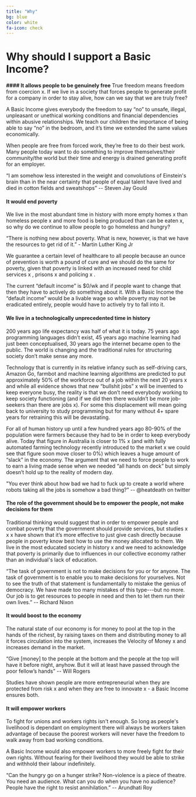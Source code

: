 ```yaml
---
title: "Why"
bg: blue
color: white
fa-icon: check
---
```


# Why should I support a Basic Income?

<b>#### It allows people to be genuinely free</b>
True freedom means freedom from coercion x. If we live in a society that forces people to generate profit for a company in order to stay alive, how can we say that we are truly free? 

A Basic Income gives everybody the freedom to say “no” to unsafe, illegal, unpleasant or unethical working conditions and financial dependencies within abusive relationships. We teach our children the importance of being able to say “no” in the bedroom, and it’s time we extended the same values economically.

When people are free from forced work, they’re free to do their best work. Many people today want to do something to improve themselves/their community/the world but their time and energy is drained generating profit for an employer. 

“I am somehow less interested in the weight and convolutions of Einstein's brain than in the near certainty that people of equal talent have lived and died in cotton fields and sweatshops” -- Steven Jay Gould

#### It would end poverty
We live in the most abundant time in history with more empty homes x than homeless people x and more food is being produced than can be eaten x, so why do we continue to allow people to go homeless and hungry?

“There is nothing new about poverty. What is new, however, is that we have the resources to get rid of it.” - Martin Luther King Jr

We guarantee a certain level of healthcare to all people because an ounce of prevention is worth a pound of cure and we should do the same for poverty, given that poverty is linked with an increased need for child services x , prisons x and policing x .

The current “default income” is $0/wk and if people want to change that then they have to actively do something about it. With a Basic Income the “default income” would be a livable wage so while poverty may not be eradicated entirely, people would have to actively try to fall into it. 


#### We live in a technologically unprecedented time in history 
200 years ago life expectancy was half of what it is today. 75 years ago programming languages didn’t exist, 45 years ago machine learning had just been conceptualised, 30 years ago the internet became open to the public. The world is changing and the traditional rules for structuring society don’t make sense any more.

Technology that is currently in its relative infancy such as self-driving cars, Amazon Go, farmbot and machine learning algorithms are predicted to put approximately 50% of the workforce out of a job within the next 20 years x and while all evidence shows that new “bullshit jobs” x will be invented to keep everyone busy, the reality is that we don’t need everybody working to keep society functioning (and if we did then there wouldn’t be more job-seekers than there are jobs x). For some this displacement will mean going back to university to study programming but for many without 4+ spare years for retraining this will be devastating. 

For all of human history up until a few hundred years ago 80-90% of the population were farmers because they had to be in order to keep everybody alive. Today that figure in Australia is closer to 1% x (and with fully automated farming technology recently introduced to the market x we could see that figure soon move closer to 0%) which leaves a huge amount of “slack” in the economy. The argument that we need to force people to work to earn a living made sense when we needed “all hands on deck” but simply doesn’t hold up to the reality of modern day.

"You ever think about how bad we had to fuck up to create a world where robots taking all the jobs is somehow a bad thing?” -- @heatdeath on twitter


#### The role of the government should be to empower the people, not make decisions for them

Traditional thinking would suggest that in order to empower people and combat poverty that the government should provide services, but studies x x x have shown that it’s more effective to just give cash directly because people in poverty know best how to use the money allocated to them. We live in the most educated society in history x and we need to acknowledge that poverty is primarily due to influences in our collective economy rather than an individual's lack of education.

“The task of government is not to make decisions for you or for anyone. The task of government is to enable you to make decisions for yourselves. Not to see the truth of that statement is fundamentally to mistake the genius of democracy. We have made too many mistakes of this type---but no more. Our job is to get resources to people in need and then to let them run their own lives.” --  Richard Nixon 


#### It would boost to the economy

The natural state of our economy is for money to pool at the top in the hands of the richest, by raising taxes on them and distributing money to all it forces circulation into the system, increases the Velocity of Money x and increases demand in the market. 

“Give [money] to the people at the bottom and the people at the top will have it before night, anyhow. But it will at least have passed through the poor fellow’s hands” -- Will Rogers

Studies have shown people are more entrepreneurial when they are protected from risk x and when they are free to innovate x - a Basic Income ensures both. 


#### It will empower workers

To fight for unions and workers rights isn't enough. So long as people's livelihood is dependant on employment there will always be workers taken advantage of because the poorest workers will never have the freedom to walk away from bad working conditions. 

A Basic Income would also empower workers to more freely fight for their own rights. Without fearing for their livelihood they would be able to strike and withhold their labour indefinitely. 

“Can the hungry go on a hunger strike? Non-violence is a piece of theatre. You need an audience. What can you do when you have no audience? People have the right to resist annihilation.” -- Arundhati Roy
